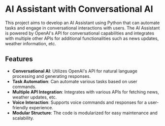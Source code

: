 # AI Assistant with Conversational AI

This project aims to develop an AI Assistant using Python that can automate tasks and engage in conversational interactions with users. The AI Assistant is powered by OpenAI's API for conversational capabilities and integrates with multiple other APIs for additional functionalities such as news updates, weather information, etc.

## Features

- **Conversational AI**: Utilizes OpenAI's API for natural language processing and generating responses.
- **Task Automation**: Can automate various tasks based on user commands.
- **Multiple API Integration**: Integrates with various APIs for fetching news, weather updates, etc.
- **Voice Interaction**: Supports voice commands and responses for a user-friendly experience.
- **Modular Structure**: The code is modularized for easy maintenance and scalability.

